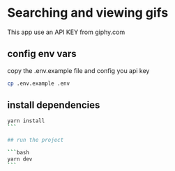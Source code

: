 # Searching and viewing gifs

This app use an API KEY from giphy.com

## config env vars

copy the .env.example file and config you api key

```bash
cp .env.example .env
```

## install dependencies

````bash
yarn install
```

## run the project

```bash
yarn dev
```
